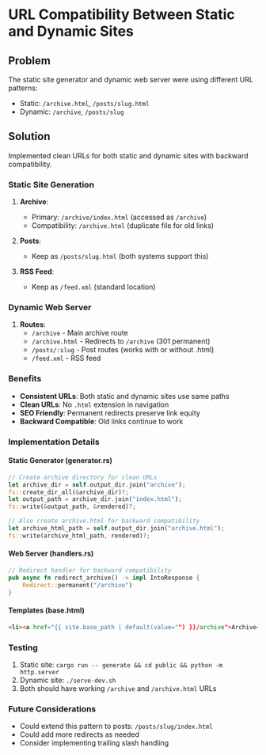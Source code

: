 # URL Compatibility Between Static and Dynamic Sites

## Problem
The static site generator and dynamic web server were using different URL patterns:
- Static: `/archive.html`, `/posts/slug.html`
- Dynamic: `/archive`, `/posts/slug`

## Solution
Implemented clean URLs for both static and dynamic sites with backward compatibility.

### Static Site Generation
1. **Archive**: 
   - Primary: `/archive/index.html` (accessed as `/archive`)
   - Compatibility: `/archive.html` (duplicate file for old links)

2. **Posts**: 
   - Keep as `/posts/slug.html` (both systems support this)

3. **RSS Feed**: 
   - Keep as `/feed.xml` (standard location)

### Dynamic Web Server
1. **Routes**:
   - `/archive` - Main archive route
   - `/archive.html` - Redirects to `/archive` (301 permanent)
   - `/posts/:slug` - Post routes (works with or without .html)
   - `/feed.xml` - RSS feed

### Benefits
- **Consistent URLs**: Both static and dynamic sites use same paths
- **Clean URLs**: No `.html` extension in navigation
- **SEO Friendly**: Permanent redirects preserve link equity
- **Backward Compatible**: Old links continue to work

### Implementation Details

#### Static Generator (generator.rs)
```rust
// Create archive directory for clean URLs
let archive_dir = self.output_dir.join("archive");
fs::create_dir_all(&archive_dir)?;
let output_path = archive_dir.join("index.html");
fs::write(&output_path, &rendered)?;

// Also create archive.html for backward compatibility
let archive_html_path = self.output_dir.join("archive.html");
fs::write(archive_html_path, rendered)?;
```

#### Web Server (handlers.rs)
```rust
// Redirect handler for backward compatibility
pub async fn redirect_archive() -> impl IntoResponse {
    Redirect::permanent("/archive")
}
```

#### Templates (base.html)
```html
<li><a href="{{ site.base_path | default(value="") }}/archive">Archive</a></li>
```

### Testing
1. Static site: `cargo run -- generate && cd public && python -m http.server`
2. Dynamic site: `./serve-dev.sh`
3. Both should have working `/archive` and `/archive.html` URLs

### Future Considerations
- Could extend this pattern to posts: `/posts/slug/index.html`
- Could add more redirects as needed
- Consider implementing trailing slash handling